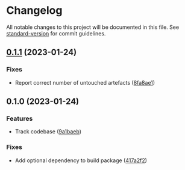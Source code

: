 # Changelog

All notable changes to this project will be documented in this file. See [standard-version](https://github.com/conventional-changelog/standard-version) for commit guidelines.

## [0.1.1](https://github.com/EBoisseauSierra/artefacts_comparison/compare/0.1.0...0.1.1) (2023-01-24)


### Fixes

* Report correct number of untouched artefacts ([8fa8ae1](https://github.com/EBoisseauSierra/artefacts_comparison/commit/8fa8ae1fcc3bdf6c8f3f727f75069e826551cd4b))

## 0.1.0 (2023-01-24)


### Features

* Track codebase ([9a1baeb](https://github.com/EBoisseauSierra/artefacts_comparison/commit/9a1baeb683f0c094383afdc185b4b9c68f81f2de))


### Fixes

* Add optional dependency to build package ([417a2f2](https://github.com/EBoisseauSierra/artefacts_comparison/commit/417a2f259c81bdd5b19a5154f36a278facc9b16b))
